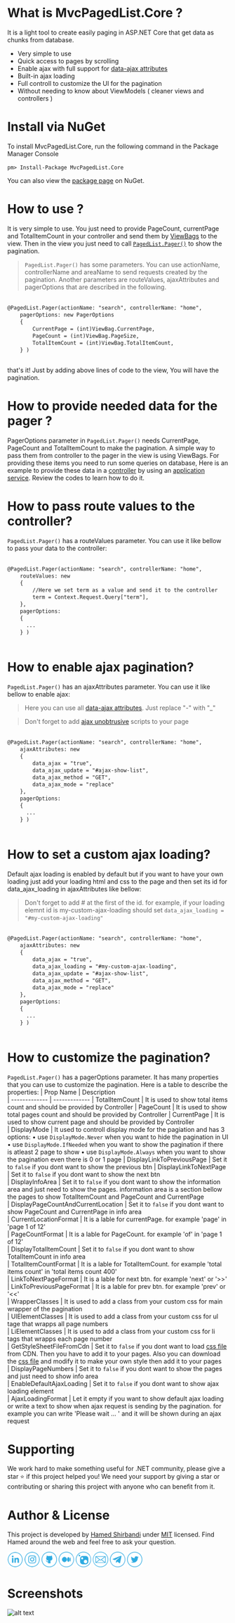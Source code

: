 # What is MvcPagedList.Core ?

It is a light tool to create easily paging in ASP.NET Core that get data as chunks from database.
- Very simple to use
- Quick access to pages by scrolling
- Enable ajax with full support for [data-ajax attributes](https://github.com/hamed-shirbandi/MvcPagedList.Core/issues/11#issuecomment-984938612) 
- Built-in ajax loading
- Full controll to customize the UI for the pagination
- Without needing to know about ViewModels ( cleaner views and controllers )

# Install via NuGet

To install MvcPagedList.Core, run the following command in the Package Manager Console
```code
pm> Install-Package MvcPagedList.Core
```
You can also view the [package page](https://www.nuget.org/packages/MvcPagedList.Core/) on NuGet.


# How to use ?
It is very simple to use. You just need to provide PageCount, currentPage and TotalItemCount in your controller and send them by [ViewBags](https://github.com/hamed-shirbandi/MvcPagedList.Core/blob/e868ad365424c474a8a7324cf4987c425bc912f6/MvcPagedList.Core.Example/Controllers/HomeController.cs#L44) to the view. Then in the view you just need to call [` PagedList.Pager() `](https://github.com/hamed-shirbandi/MvcPagedList.Core/blob/e868ad365424c474a8a7324cf4987c425bc912f6/MvcPagedList.Core.Example/Views/Home/_UsersPagedList.cshtml#L3) to show the pagination.
> ` PagedList.Pager() ` has some parameters. You can use actionName, controllerName and areaName to send requests created by the pagination. Another parameters are routeValues, ajaxAttributes and pagerOptions that are described in the following.

```code

@PagedList.Pager(actionName: "search", controllerName: "home",
    pagerOptions: new PagerOptions
    {
        CurrentPage = (int)ViewBag.CurrentPage,
        PageCount = (int)ViewBag.PageSize,
        TotalItemCount = (int)ViewBag.TotalItemCount,
    } )
    
```

that's it! Just by adding above lines of code to the view, You will have the pagination.

# How to provide needed data for the pager ?
PagerOptions parameter in ` PagedList.Pager() ` needs CurrentPage, PageCount and TotalItemCount to make the pagination. A simple way to pass them from controller to the pager in the view is using ViewBags. For providing these items you need to run some queries on database, Here is an example to provide these data in a [controller](https://github.com/hamed-shirbandi/MvcPagedList.Core/blob/113a52b64fd6440f3cc0ec28f930d32d2a854e71/MvcPagedList.Core.Example/Controllers/HomeController.cs#L41) by using an [application service](https://github.com/hamed-shirbandi/MvcPagedList.Core/blob/113a52b64fd6440f3cc0ec28f930d32d2a854e71/MvcPagedList.Core.Example/Service/Users/UserService.cs#L85). Review the codes to learn how to do it.


# How to pass route values to the controller?
` PagedList.Pager() ` has a routeValues parameter. You can use it like bellow to pass your data to the controller:
```code

@PagedList.Pager(actionName: "search", controllerName: "home",
    routeValues: new
    {
        //Here we set term as a value and send it to the controller
        term = Context.Request.Query["term"],
    },
    pagerOptions: 
    {
      ...
    } )
    
```


# How to enable ajax pagination?
` PagedList.Pager() ` has an ajaxAttributes parameter. You can use it like bellow to enable ajax:
> Here you can use all [data-ajax attributes](https://github.com/hamed-shirbandi/MvcPagedList.Core/issues/11#issuecomment-984938612). Just replace "-" with "_"

> Don't forget to add [ajax unobtrusive](https://github.com/hamed-shirbandi/MvcPagedList.Core/blob/master/MvcPagedList.Core.Example/Views/Shared/_ValidationScriptsPartial.cshtml) scripts to your page
```code

@PagedList.Pager(actionName: "search", controllerName: "home",
    ajaxAttributes: new
    {
        data_ajax = "true",
        data_ajax_update = "#ajax-show-list",
        data_ajax_method = "GET",
        data_ajax_mode = "replace"
    },
    pagerOptions: 
    {
      ...
    } )
    
```
 

# How to set a custom ajax loading?
Default ajax loading is enabled by default but if you want to have your own loading just add your loading html and css to the page and then set its id for data_ajax_loading in ajaxAttributes like bellow:
> Don't forget to add # at the first of the id. for example, if your loading elemnt id is my-custom-ajax-loading should set ` data_ajax_loading = "#my-custom-ajax-loading" ` 

```code

@PagedList.Pager(actionName: "search", controllerName: "home",
    ajaxAttributes: new
    {
        data_ajax = "true",
        data_ajax_loading = "#my-custom-ajax-loading",
        data_ajax_update = "#ajax-show-list",
        data_ajax_method = "GET",
        data_ajax_mode = "replace"
    },
    pagerOptions: 
    {
      ...
    } )
    
```


# How to customize the pagination?
` PagedList.Pager() ` has a pagerOptions parameter. It has many properties that you can use to customize the pagination. Here is a table to describe the properties:
| Prop Name     | Description  
| ------------- | ------------- 
| TotalItemCount        | It is used to show total items count and should be provided by Controller
| PageCount        | It is used to show total pages count and should be provided by Controller
| CurrentPage        | It is used to show current page and should be provided by Controller    
| DisplayMode        | It used to controll display mode for the pagiation and has 3 options: • use ` DisplayMode.Never ` when you want to hide the pagination in UI • use ` DisplayMode.IfNeeded ` when you want to show the pagination if there is atleast 2 page to show • use ` DisplayMode.Always ` when you want to show the pagination even there is 0 or 1 page 
| DisplayLinkToPreviousPage         |   Set it to ` false ` if you dont want to show the previous btn
| DisplayLinkToNextPage         | Set it to ` false ` if you dont want to show the next btn         
| DisplayInfoArea         | Set it to ` false ` if you dont want to show the information area and just need to show the pages. information area is a section bellow the pages to show TotalItemCount and PageCount and CurrentPage    
| DisplayPageCountAndCurrentLocation         | Set it to ` false ` if you dont want to show PageCount and CurrentPage in info area    
| CurrentLocationFormat         | It is a lable for currentPage. for example 'page' in 'page 1 of 12'   
| PageCountFormat         | It is a lable for PageCount. for example 'of' in 'page 1 of 12'    
| DisplayTotalItemCount         |  Set it to ` false ` if you dont want to show TotalItemCount in info area      
| TotalItemCountFormat         |  It is a lable for TotalItemCount. for example 'total items count' in 'total items count 400'     
| LinkToNextPageFormat         | It is a lable for next btn. for example 'next' or '>>'   
| LinkToPreviousPageFormat         | It is a lable for prev btn. for example 'prev' or '<<'       
| WrapperClasses         |  It is used to add a class from your custom css for main wrapper of the pagination    
| UlElementClasses         | It is used to add a class from your custom css for ul tage that wrapps all page numbers    
| LiElementClasses         | It is used to add a class from your custom css for li tags that wrapps each page number  
| GetStyleSheetFileFromCdn         | Set it to ` false ` if you dont want to load [css file](https://github.com/hamed-shirbandi/MvcPagedList.Core/blob/master/MvcPagedList.Core/wwwroot/css/MvcPagedList.Core.3.0.0.css) from CDN. Then you have to add it to your pages. Also you can download the [css file](https://github.com/hamed-shirbandi/MvcPagedList.Core/blob/master/MvcPagedList.Core/wwwroot/css/MvcPagedList.Core.3.0.0.css) and modify it to make your own style then add it to your pages    
| DisplayPageNumbers         | Set it to ` false ` if you dont want to show the pages and just need to show info area    
| EnableDefaultAjaxLoading         | Set it to ` false ` if you dont want to show ajax loading element    
| AjaxLoadingFormat         | Let it empty if you want to show default ajax loading or write a text to show when ajax request is sending by the pagination. for example you can write 'Please wait ... ' and it will be shown during an ajax request     


# Supporting
We work hard to make something useful for .NET community, please give a star ⭐ if this project helped you!
We need your support by giving a star or contributing or sharing this project with anyone who can benefit from it.


# Author & License
This project is developed by [Hamed Shirbandi](https://github.com/hamed-shirbandi) under [MIT](https://github.com/hamed-shirbandi/MvcPagedList.Core/blob/master/LICENSE) licensed.
Find Hamed around the web and feel free to ask your question.

<a href="https://www.linkedin.com/in/hamed-shirbandi"><img alt="LinkedIn" src="https://github.com/hamed-shirbandi/hamed-shirbandi/blob/main/docs/LinkedIn-v2.png" width="35"></a>
<a href="https://www.instagram.com/hamedshirbandi"><img alt="Instagram" src="https://github.com/hamed-shirbandi/hamed-shirbandi/blob/main/docs/Instagram-v2.png" width="35"></a>
<a href="https://github.com/hamed-shirbandi"><img alt="GitHub" src="https://github.com/hamed-shirbandi/hamed-shirbandi/blob/main/docs/GitHub-v2.png" width="35"></a>
<a href="https://medium.com/@hamed.shirbandi"><img alt="Medium" src="https://github.com/hamed-shirbandi/hamed-shirbandi/blob/main/docs/Medium-v2.png" width="35"></a>
<a href="https://www.nuget.org/profiles/hamed-shirbandi"><img alt="Nuget" src="https://github.com/hamed-shirbandi/hamed-shirbandi/blob/main/docs/Nuget-v2.png" width="35"></a>
<a href="mailto:hamed.shirbandi@gmail.com"><img alt="Email" src="https://github.com/hamed-shirbandi/hamed-shirbandi/blob/main/docs/Email-v2.png" width="35"></a>
<a href="https://t.me/hamed_shirbandi"><img alt="Telegram" src="https://github.com/hamed-shirbandi/hamed-shirbandi/blob/main/docs/Telegram-v2.png" width="35"></a>
<a href="https://twitter.com/hamed_shirbandi"><img alt="Twitter" src="https://github.com/hamed-shirbandi/hamed-shirbandi/blob/main/docs/Twitter-v2.png" width="35"></a>


# Screenshots

![alt text](https://github.com/hamed-shirbandi/MvcPagedList.Core/blob/master/MvcPagedList.Core.Example/wwwroot/images/Screenshot-1.png)
